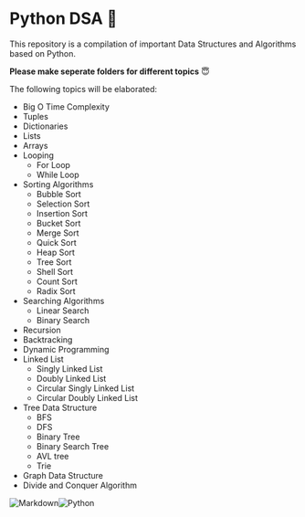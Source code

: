 # Python DSA :snake:

This repository is a compilation of important Data Structures and Algorithms based on Python.

**Please make seperate folders for different topics** :innocent:

The following topics will be elaborated:

* Big O Time Complexity 
* Tuples
* Dictionaries
* Lists
* Arrays
* Looping
  * For Loop
  * While Loop
* Sorting Algorithms
  * Bubble Sort
  * Selection Sort
  * Insertion Sort
  * Bucket Sort
  * Merge Sort
  * Quick Sort
  * Heap Sort
  * Tree Sort
  * Shell Sort
  * Count Sort
  * Radix Sort
* Searching Algorithms
  * Linear Search
  * Binary Search
* Recursion
* Backtracking
* Dynamic Programming
* Linked List
  * Singly Linked List
  * Doubly Linked List  
  * Circular Singly Linked List
  * Circular Doubly Linked List 
* Tree Data Structure
  * BFS
  * DFS
  * Binary Tree
  * Binary Search Tree
  * AVL tree
  * Trie
* Graph Data Structure
* Divide and Conquer Algorithm

![Markdown](https://img.shields.io/badge/markdown-%23000000.svg?style=for-the-badge&logo=markdown&logoColor=white)![Python](https://img.shields.io/badge/python-3670A0?style=for-the-badge&logo=python&logoColor=ffdd54)
